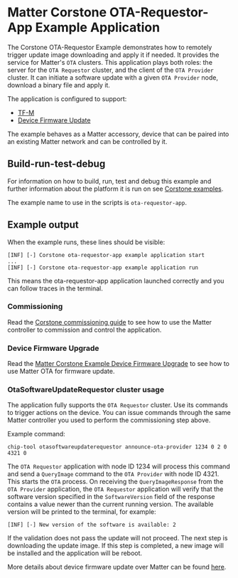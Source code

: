 # Matter Corstone OTA-Requestor-App Example Application

The Corstone OTA-Requestor Example demonstrates how to remotely trigger update
image downloading and apply it if needed. It provides the service for Matter's
`OTA` clusters. This application plays both roles: the server for the
`OTA Requestor` cluster, and the client of the `OTA Provider` cluster. It can
initiate a software update with a given `OTA Provider` node, download a binary
file and apply it.

The application is configured to support:

-   [TF-M](../../../docs/guides/corstone_examples.md#trusted-firmware-m)
-   [Device Firmware Update](../../../docs/guides/corstone_examples.md#device-firmware-update)

The example behaves as a Matter accessory, device that can be paired into an
existing Matter network and can be controlled by it.

## Build-run-test-debug

For information on how to build, run, test and debug this example and further
information about the platform it is run on see
[Corstone examples](../../../docs/guides/corstone_examples.md).

The example name to use in the scripts is `ota-requestor-app`.

## Example output

When the example runs, these lines should be visible:

```
[INF] [-] Corstone ota-requestor-app example application start
...
[INF] [-] Corstone ota-requestor-app example application run
```

This means the ota-requestor-app application launched correctly and you can
follow traces in the terminal.

### Commissioning

Read the
[Corstone commissioning guide](../../../docs/guides/corstone_commissioning.md)
to see how to use the Matter controller to commission and control the
application.

### Device Firmware Upgrade

Read the
[Matter Corstone Example Device Firmware Upgrade](../../../docs/guides/corstone_examples_software_update.md)
to see how to use Matter OTA for firmware update.

### OtaSoftwareUpdateRequestor cluster usage

The application fully supports the `OTA Requestor` cluster. Use its commands to
trigger actions on the device. You can issue commands through the same Matter
controller you used to perform the commissioning step above.

Example command:

```
chip-tool otasoftwareupdaterequestor announce-ota-provider 1234 0 2 0 4321 0
```

The `OTA Requestor` application with node ID 1234 will process this command and
send a `QueryImage` command to the `OTA Provider` with node ID 4321. This starts
the `OTA` process. On receiving the `QueryImageResponse` from the `OTA Provider`
application, the `OTA Requestor` application will verify that the software
version specified in the `SoftwareVersion` field of the response contains a
value newer than the current running version. The available version will be
printed to the terminal, for example:

```
[INF] [-] New version of the software is available: 2
```

If the validation does not pass the update will not proceed. The next step is
downloading the update image. If this step is completed, a new image will be
installed and the application will be reboot.

More details about device firmware update over Matter can be found
[here](../../../docs/guides/corstone_examples_software_update.md).
